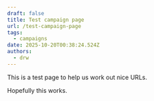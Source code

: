 ```yaml
---
draft: false
title: Test campaign page
url: /test-campaign-page
tags:
  - campaigns
date: 2025-10-20T00:38:24.524Z
authors:
  - drw
---
```

This is a test page to help us work out nice URLs. 

Hopefully this works. 